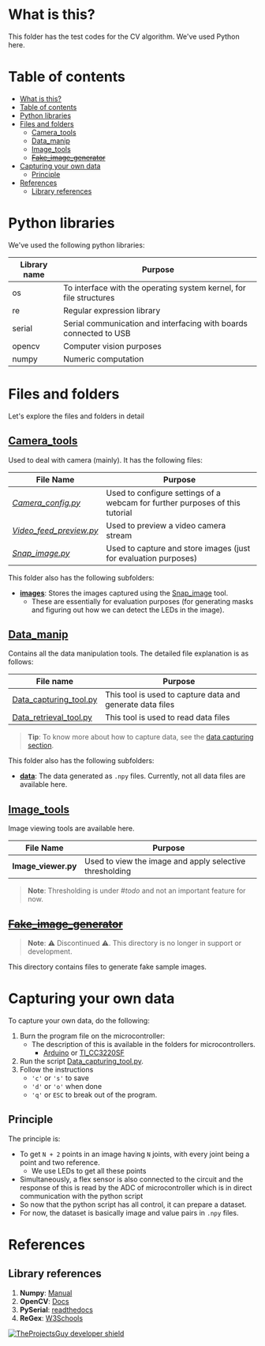 # What is this?
This folder has the test codes for the CV algorithm. We've used Python here.

# Table of contents
- [What is this?](#what-is-this)
- [Table of contents](#table-of-contents)
- [Python libraries](#python-libraries)
- [Files and folders](#files-and-folders)
  - [Camera_tools](#cameratools)
  - [Data_manip](#datamanip)
  - [Image_tools](#imagetools)
  - [~~Fake\_image\_generator~~](#fakeimagegenerator)
- [Capturing your own data](#capturing-your-own-data)
  - [Principle](#principle)
- [References](#references)
  - [Library references](#library-references)


# Python libraries
We've used the following python libraries:

| **Library name** | **Purpose** |
| ----- | ----- |
| os | To interface with the operating system kernel, for file structures |
| re | Regular expression library |
| serial | Serial communication and interfacing with boards connected to USB |
| opencv | Computer vision purposes |
| numpy | Numeric computation |

# Files and folders
Let's explore the files and folders in detail
## [Camera_tools](./Camera_tools/)
Used to deal with camera (mainly). It has the following files:

| **File Name** | **Purpose** | 
| ---- | ---- |
| [*Camera\_config.py*](./Camera_tools/Camera_config.py) | Used to configure settings of a webcam for further purposes of this tutorial |
| [*Video_feed_preview.py*](./Camera_tools/Video_feed_preview.py) | Used to preview a video camera stream | 
| [*Snap\_image.py*](./Camera_tools/Snap_image.py) | Used to capture and store images (just for evaluation purposes) |

This folder also has the following subfolders:
- [**images**](./Camera_tools/images/): Stores the images captured using the [Snap\_image](./Camera_tools/Snap_image.py) tool.
  - These are essentially for evaluation purposes (for generating masks and figuring out how we can detect the LEDs in the image).

## [Data_manip](./Data_manip/)
Contains all the data manipulation tools. The detailed file explanation is as follows:

| **File name** | **Purpose** |
| ---- | ---- |
| [Data_capturing_tool.py](./Data_manip/Data_capturing_tool.py) | This tool is used to capture data and generate data files |
| [Data_retrieval_tool.py](./Data_manip/Data_retrieval_tool.py) | This tool is used to read data files |

> **Tip**: To know more about how to capture data, see the [data capturing section](#capturing-your-own-data).

This folder also has the following subfolders:
<!-- TODO: Work here -->
- [**data**](./Data_manip/data/): The data generated as `.npy` files. Currently, not all data files are available here.

## [Image_tools](./Image_tools/)
Image viewing tools are available here.

| **File Name** | **Purpose** |
| ---- | ---- |
| **Image_viewer.py** | Used to view the image and apply selective thresholding |

> **Note**: Thresholding is under #_todo_ and not an important feature for now.

## ~~[Fake\_image\_generator](./Fake_image_generator/)~~
> **Note**: :warning: Discontinued :warning:. This directory is no longer in support or development.

This directory contains files to generate fake sample images.

# Capturing your own data
To capture your own data, do the following:
1. Burn the program file on the microcontroller:
    - The description of this is available in the folders for microcontrollers.
      - [Arduino](../Arduino_codes/) or [TI_CC3220SF](TI_CC3220SF_WiFi_MCU)
2. Run the script [Data_capturing_tool.py](Data_manip/Data_capturing_tool_v1.py).
3. Follow the instructions 
    - `'c'` or `'s'` to save
    - `'d'` or `'o'` when done
    - `'q'` or `ESC` to break out of the program.

## Principle
The principle is:
- To get `N + 2` points in an image having `N` joints, with every joint being a point and two reference. 
  - We use LEDs to get all these points
- Simultaneously, a flex sensor is also connected to the circuit and the response of this is read by the ADC of microcontroller which is in direct communication with the python script
- So now that the python script has all control, it can prepare a dataset.
- For now, the dataset is basically image and value pairs in `.npy` files.

# References
## Library references
1. **Numpy**: [Manual](https://docs.scipy.org/doc/numpy/index.html)
2. **OpenCV**: [Docs](https://docs.opencv.org/)
3. **PySerial**: [readthedocs](https://pyserial.readthedocs.io/en/latest/pyserial_api.html#exceptions)
4. **ReGex**: [W3Schools](https://www.w3schools.com/python/python_regex.asp#split)

[![TheProjectsGuy developer shield][TheProjectsGuy-dev-shield]][TheProjectsGuy-dev-profile]

[TheProjectsGuy-dev-shield]: https://img.shields.io/badge/Dev-TheProjectsGuy-0061ff.svg
[TheProjectsGuy-dev-profile]: https://github.com/TheProjectsGuy
